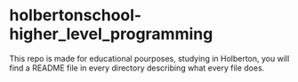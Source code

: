 # holbertonschool-higher_level_programming

This repo is made for educational pourposes, studying in Holberton, you will find a README file in every directory describing what every file does.
